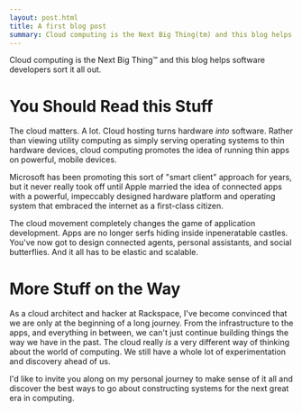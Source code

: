 ```yaml
---
layout: post.html
title: A first blog post
summary: Cloud computing is the Next Big Thing(tm) and this blog helps software developers sort it all out.
---
```


Cloud computing is the Next Big Thing&trade; and this blog helps software developers sort it all out.

# You Should Read this Stuff #

The cloud matters. A lot. Cloud hosting turns hardware *into* software. Rather than viewing utility computing as simply serving operating systems to thin hardware devices, cloud computing promotes the idea of running thin apps on powerful, mobile devices.

Microsoft has been promoting this sort of "smart client" approach for years, but it never really took off until Apple married the idea of connected apps with a powerful, impeccably designed hardware platform and operating system that embraced the internet as a first-class citizen.

The cloud movement completely changes the game of application development. Apps are no longer serfs hiding inside inpeneratable castles. You've now got to design connected agents, personal assistants, and social butterflies. And it all has to be elastic and scalable.

# More Stuff on the Way #

As a cloud architect and hacker at Rackspace, I've become convinced that we are only at the beginning of a long journey. From the infrastructure to the apps, and everything in between, we can't just continue building things the way we have in the past. The cloud really *is* a very different way of thinking about the world of computing. We still have a whole lot of experimentation and discovery ahead of us.

I'd like to invite you along on my personal journey to make sense of it all and discover the best ways to go about constructing systems for the next great era in computing.
